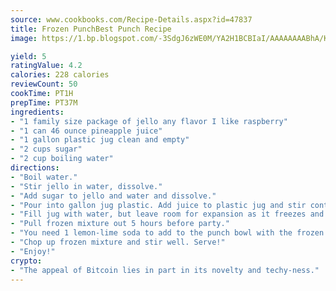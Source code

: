 ```yaml
---
source: www.cookbooks.com/Recipe-Details.aspx?id=47837
title: Frozen PunchBest Punch Recipe  
image: https://1.bp.blogspot.com/-3SdgJ6zWE0M/YA2H1BCBIaI/AAAAAAAABhA/KLu9yTsYBMkJQudB_uFGwTypBtmTiBfZgCLcBGAsYHQ/s320/4.png

yield: 5
ratingValue: 4.2
calories: 228 calories
reviewCount: 50
cookTime: PT1H
prepTime: PT37M
ingredients:
- "1 family size package of jello any flavor I like raspberry"
- "1 can 46 ounce pineapple juice"
- "1 gallon plastic jug clean and empty"
- "2 cups sugar"
- "2 cup boiling water"
directions:
- "Boil water."
- "Stir jello in water, dissolve."
- "Add sugar to jello and water and dissolve."
- "Pour into gallon jug plastic. Add juice to plastic jug and stir contents well."
- "Fill jug with water, but leave room for expansion as it freezes and to be able to cut top of jug when thawed."
- "Pull frozen mixture out 5 hours before party."
- "You need 1 lemon-lime soda to add to the punch bowl with the frozen mixture."
- "Chop up frozen mixture and stir well. Serve!"
- "Enjoy!"
crypto:
- "The appeal of Bitcoin lies in part in its novelty and techy-ness."
---
```


